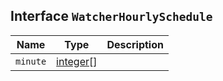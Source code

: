 ## Interface `WatcherHourlySchedule`

| Name | Type | Description |
| - | - | - |
| `minute` | [integer](./integer.md)[] | &nbsp; |
